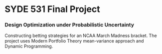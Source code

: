 # SYDE 531 Final Project

### Design Optimization under Probabilistic Uncertainty

Constructing betting strategies for an NCAA March Madness bracket. The project uses Modern Portfolio Theory mean-variance approach and Dynamic Programming.